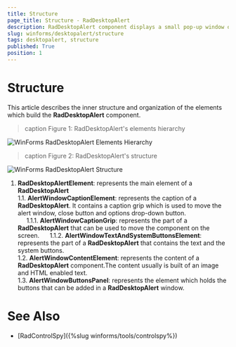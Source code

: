 ```yaml
---
title: Structure
page_title: Structure - RadDesktopAlert
description: RadDesktopAlert component displays a small pop-up window on the screen to notify the user that a specific event has occurred in the application. 
slug: winforms/desktopalert/structure
tags: desktopalert, structure
published: True
position: 1
---
```


# Structure

This article describes the inner structure and organization of the elements which build the __RadDesktopAlert__ component.

>caption Figure 1: RadDesktopAlert's elements hierarchy

![WinForms RadDesktopAlert Elements Hierarchy](images/desktopalert-structure002.png)

>caption Figure 2: RadDesktopAlert's structure

![WinForms RadDesktopAlert Structure](images/desktopalert-structure001.png)


1. __RadDesktopAlertElement__: represents the main element of a __RadDesktopAlert__  
  1\.1\. __AlertWindowCaptionElement__: represents the caption of a __RadDesktopAlert__. It contains a caption grip which is used to move the alert window, close button and options drop-down button.   
&nbsp;&nbsp;&nbsp;&nbsp;&nbsp;1\.1\.1\. __AlertWindowCaptionGrip__: represents the part of a __RadDesktopAlert__ that can be used to move the component on the screen. 
&nbsp;&nbsp;&nbsp;&nbsp;&nbsp;1\.1\.2\. __AlertWindowTextAndSystemButtonsElement__: represents the part of a __RadDesktopAlert__ that contains the text and the system buttons.<br>
  1\.2\. __AlertWindowContentElement__: represents the content of a __RadDesktopAlert__ component.The content usually is built of an image and HTML enabled text. <br>
  1\.3\. __AlertWindowButtonsPanel__: represents the element which holds the buttons that can be added in a __RadDesktopAlert__ window.<br>

# See Also

* [RadControlSpy]({%slug winforms/tools/controlspy%})
